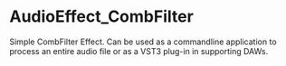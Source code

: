 # AudioEffect_CombFilter

Simple CombFilter Effect. Can be used as a commandline application to process an entire audio file or as a VST3 plug-in in supporting DAWs.
